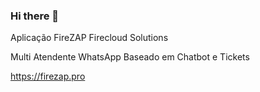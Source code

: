### Hi there 👋

Aplicação FireZAP 
Firecloud Solutions

Multi Atendente WhatsApp
Baseado em Chatbot e Tickets

https://firezap.pro
